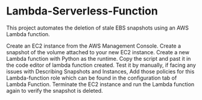 # Lambda-Serverless-Function
This project automates the deletion of stale EBS snapshots using an AWS Lambda function.

Create an EC2 instance from the AWS Management Console.
Create a snapshot of the volume attached to your new EC2 instance.
Create a new Lambda function with Python as the runtime.
Copy the script and past it in the code editor of lambda function created.
Test it by manually, if facing any issues with Describing Snapshots and Instances, Add those policies for this Lambda-function role which can be found in the configuration tab of Lambda Function.
Terminate the EC2 instance and run the Lambda function again to verify the snapshot is deleted.

